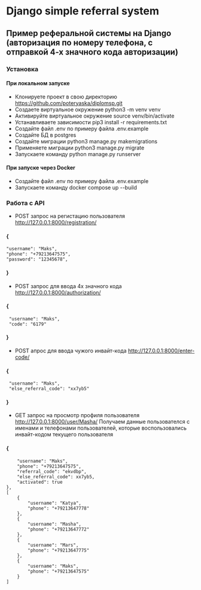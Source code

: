 # Django simple referral system

## Пример реферальной системы на Django (авторизация по номеру телефона, с отправкой 4-х значного кода авторизации)

### Установка
#### При локальном запуске
* Клонируете проект в свою директорию
https://github.com/poteryaska/diplomsp.git
* Создаете виртуальное окружение python3 -m venv venv
* Активируйте виртуальное окружение source venv/bin/activate
* Устанавливаете зависимости pip3 install -r requirements.txt
* Создайте файл .env по примеру файла .env.example
* Создайте БД в postgres
* Создайте миграции python3 manage.py makemigrations
* Применяете миграции python3 manage.py migrate
* Запускаете команду python manage.py runserver

#### При запуске через Docker
* Создайте файл .env по примеру файла .env.example
* Запускаете команду docker compose up --build

### Работа с API
* POST запрос на регистацию пользователя http://127.0.0.1:8000/registration/
#### {
    "username": "Maks",
    "phone": "+79213647575",
    "password": "12345678",

#### }
* POST запрос для ввода 4х значного кода http://127.0.0.1:8000/authorization/
#### {
     "username": "Maks",
     "code": "6179"
#### }
* POST апрос для ввода чужого инвайт-кода http://127.0.0.1:8000/enter-code/
#### {
     "username": "Maks",
     "else_referral_code": "xx7yb5"
#### }
* GET запрос на просмотр профиля пользователя http://127.0.0.1:8000/user/Masha/
Получаем данные пользователся с именами и телефонами пользователей, 
которые воспользовались инвайт-кодом текущего пользователя
#### {
        "username": "Maks",
        "phone": "+79213647575",
        "referral_code": "ekvdbp",
        "else_referral_code": xx7yb5,
        "activated": true
    },
    [
        {
            "username": "Katya",
            "phone": "+79213647778"
        },
        {
            "username": "Masha",
            "phone": "+79213647772"
        },
        {
            "username": "Mars",
            "phone": "+79213647775"
        },
        {
            "username": "Maks",
            "phone": "+79213647575"
        }
    ]
#### 